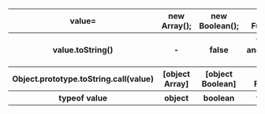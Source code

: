<table>
 <tr>
  <th>value=</th>
  <th>new Array();</th>
  <th>new Boolean();</th>
  <th>new Function();</th>
  <th>new Number();</th>
  <th>new Object();</th>
  <th>new String();</th>
  <th>null;</th>
  <th>undefined;</th>
 </tr>
 <tr>
  <th>value.toString()</th>
  <th>-</th>
  <th>false</th>
  <th>function anonymous(){}</th>
  <th>0</th>
  <th>[object Object]</th>
  <th>-</th>
  <th>error</th>
  <th>error</th>
 </tr>
 <tr>
  <th>Object.prototype.toString.call(value)</th>
  <th>[object Array]</th>
  <th>[object Boolean]</th>
  <th>[object Function]</th>
  <th>[object Number]</th>
  <th>[object Object]</th>
  <th>[object String]</th>
  <th>[object Null]</th>
  <th>[object Undefined]</th>
 </tr>
 <tr>
  <th>typeof value</th>
  <th>object</th>
  <th>boolean</th>
  <th>function</th>
  <th>number</th>
  <th>object</th>
  <th>string</th>
  <th>object</th>
  <th>undefined</th>
 </tr>
</table>
